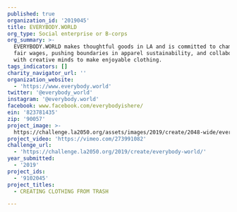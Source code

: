 ```yaml
---
published: true
organization_id: '2019045'
title: EVERYBODY.WORLD
org_type: Social enterprise or B-corps
org_summary: >-
  EVERYBODY.WORLD makes thoughtful goods in LA and is committed to championing
  fair wages, pushing boundaries in apparel sustainability, and collaborating
  with creative minds to make enjoyable clothing.
tags_indicators: []
charity_navigator_url: ''
organization_website:
  - 'https://www.everybody.world'
twitter: '@everybody_world'
instagram: '@everybody.world'
facebook: www.facebook.com/everybodyishere/
ein: '823781435'
zip: '90057'
project_image: >-
  https://challenge.la2050.org/assets/images/2019/create/2048-wide/everybody-world.jpg
project_video: 'https://vimeo.com/273991082'
challenge_url:
  - 'https://challenge.la2050.org/2019/create/everybody-world/'
year_submitted:
  - '2019'
project_ids:
  - '9102045'
project_titles:
  - CREATING CLOTHING FROM TRASH

---
```

